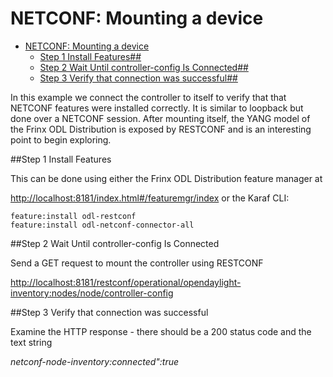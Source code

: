 # NETCONF: Mounting a device

<!-- TOC START min:1 max:3 link:true update:true -->
- [NETCONF: Mounting a device](#netconf-mounting-a-device)
  - [Step 1 Install Features##](#step-1-install-features)
  - [Step 2 Wait Until controller-config Is Connected##](#step-2-wait-until-controller-config-is-connected)
  - [Step 3 Verify that connection was successful##](#step-3-verify-that-connection-was-successful)

<!-- TOC END -->

In this example we connect the controller to itself to verify that that NETCONF features were installed correctly. It is similar to loopback but done over a NETCONF session. After mounting itself, the YANG model of the Frinx ODL Distribution is exposed by RESTCONF and is an interesting point to begin exploring.

##Step 1 Install Features

This can be done using either the Frinx ODL Distribution feature manager at

<http://localhost:8181/index.html#/featuremgr/index> or the Karaf CLI:

    feature:install odl-restconf
    feature:install odl-netconf-connector-all


##Step 2 Wait Until controller-config Is Connected

Send a GET request to mount the controller using RESTCONF

<http://localhost:8181/restconf/operational/opendaylight-inventory:nodes/node/controller-config>

##Step 3 Verify that connection was successful

Examine the HTTP response - there should be a 200 status code and the text string

*netconf-node-inventory:connected":true*
